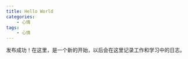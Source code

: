 ```yaml
---
title: Hello World
categories:
    - 心情
tags: 
    - 心情
---
```


发布成功！在这里，是一个新的开始，以后会在这里记录工作和学习中的日志。
